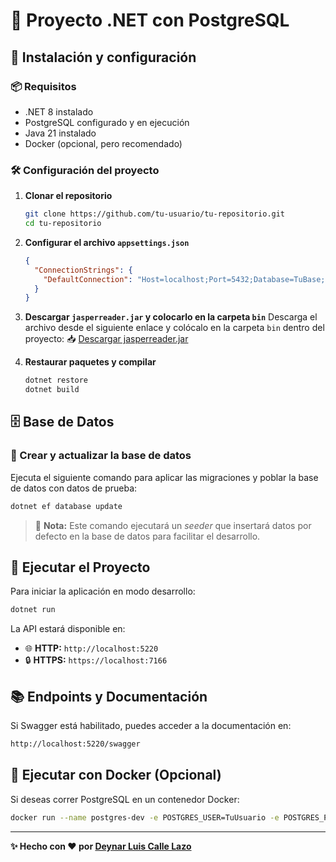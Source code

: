 # 📌 Proyecto .NET con PostgreSQL

## 🚀 Instalación y configuración

### 📦 Requisitos
- .NET 8 instalado
- PostgreSQL configurado y en ejecución
- Java 21 instalado
- Docker (opcional, pero recomendado)

### 🛠 Configuración del proyecto
1. **Clonar el repositorio**
   ```sh
   git clone https://github.com/tu-usuario/tu-repositorio.git
   cd tu-repositorio
   ```

2. **Configurar el archivo `appsettings.json`**
   ```json
   {
     "ConnectionStrings": {
       "DefaultConnection": "Host=localhost;Port=5432;Database=TuBase;Username=TuUsuario;Password=TuContraseña"
     }
   }
   ```

3. **Descargar `jasperreader.jar` y colocarlo en la carpeta `bin`**
   Descarga el archivo desde el siguiente enlace y colócalo en la carpeta `bin` dentro del proyecto:
   📥 [Descargar jasperreader.jar](https://drive.google.com/your-link)

4. **Restaurar paquetes y compilar**
   ```sh
   dotnet restore
   dotnet build
   ```

## 🗄️ Base de Datos

### 📌 Crear y actualizar la base de datos
Ejecuta el siguiente comando para aplicar las migraciones y poblar la base de datos con datos de prueba:
   ```sh
   dotnet ef database update
   ```
> 📢 **Nota:** Este comando ejecutará un *seeder* que insertará datos por defecto en la base de datos para facilitar el desarrollo.

## 🚀 Ejecutar el Proyecto

Para iniciar la aplicación en modo desarrollo:
   ```sh
   dotnet run
   ```
La API estará disponible en:
   - 🌐 **HTTP:** `http://localhost:5220`
   - 🔒 **HTTPS:** `https://localhost:7166`

## 📚 Endpoints y Documentación
Si Swagger está habilitado, puedes acceder a la documentación en:
   ```sh
   http://localhost:5220/swagger
   ```

## 🐳 Ejecutar con Docker (Opcional)
Si deseas correr PostgreSQL en un contenedor Docker:
   ```sh
   docker run --name postgres-dev -e POSTGRES_USER=TuUsuario -e POSTGRES_PASSWORD=TuContraseña -e POSTGRES_DB=TuBase -p 5432:5432 -d postgres:latest
   ```

---
**✨ Hecho con ❤️ por [Deynar Luis Calle Lazo](https://github.com/LuisCalleLazo)**

